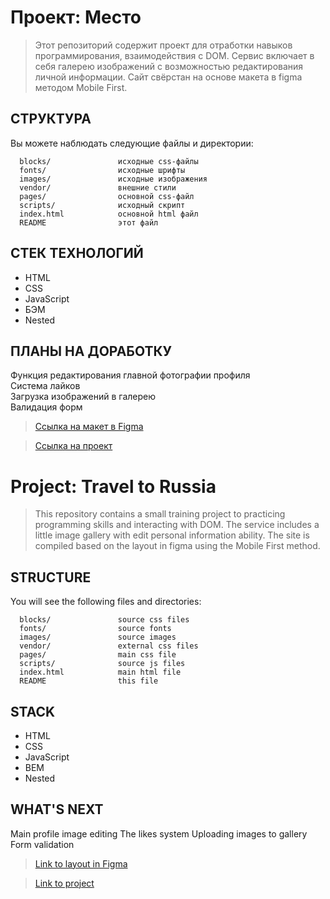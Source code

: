 # Проект: Место

>  Этот репозиторий содержит проект для отработки навыков программирования, взаимодействия с DOM. Сервис включает в себя галерею изображений с возможностью редактирования личной информации. Сайт свёрстан на основе макета в figma методом Mobile First.

СТРУКТУРА
------------

Вы можете наблюдать следующие файлы и директории:

      blocks/               исходные css-файлы
      fonts/                исходные шрифты
      images/               исходные изображения
      vendor/               внешние стили
      pages/                основной css-файл
      scripts/              исходный скрипт
      index.html            основной html файл
      README                этот файл

СТЕК ТЕХНОЛОГИЙ
------------

* HTML
* CSS
* JavaScript
* БЭМ 
* Nested

ПЛАНЫ НА ДОРАБОТКУ
-----------

Функция редактирования главной фотографии профиля   
Система лайков   
Загрузка изображений в галерею   
Валидация форм   
  


>  [Ссылка на макет в Figma](https://www.figma.com/file/2cn9N9jSkmxD84oJik7xL7/JavaScript.-Sprint-4?node-id=0%3A1)  

>  [Ссылка на проект](https://olimpieva.github.io/mesto/index.html)

# Project: Travel to Russia


> This repository contains a small training project to practicing programming skills and interacting with DOM. The service includes a little image gallery with edit personal information ability. The site is compiled based on the layout in figma using the Mobile First method.

STRUCTURE
------------

You will see the following files and directories:

      blocks/               source css files
      fonts/                source fonts
      images/               source images
      vendor/               external css files
      pages/                main css file
      scripts/              source js files
      index.html            main html file
      README                this file

STACK
------------

* HTML
* CSS
* JavaScript
* BEM 
* Nested

WHAT'S NEXT
-----------

Main profile image editing
The likes system 
Uploading images to gallery 
Form validation


>  [Link to layout in Figma](https://www.figma.com/file/2cn9N9jSkmxD84oJik7xL7/JavaScript.-Sprint-4?node-id=0%3A1)  

>  [Link to project](https://olimpieva.github.io/mesto/index.html)
